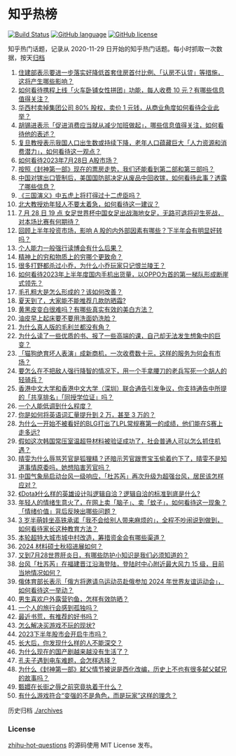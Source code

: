 # 知乎热榜
[![Build Status](https://github.com/ToWeLong/zhihu-hot-questions/workflows/CI/badge.svg)](https://github.com/ToWeLong/zhihu-hot-questions/actions)
[![GitHub language](https://img.shields.io/badge/language-golang-orange.svg)](https://golang.org/)
[![GitHub license](https://img.shields.io/github/license/ToWeLong/zhihu-hot-questions)](https://github.com/ToWeLong/zhihu-hot-questions/blob/main/LICENSE)

知乎热门话题，记录从 2020-11-29 日开始的知乎热门话题。每小时抓取一次数据，按天[归档](./archives)

<!-- BEGIN -->

1. [住建部表示要进一步落实好降低首套住房首付比例、「认房不认贷」等措施，这将产生哪些影响？](https://www.zhihu.com/question/614388453)
1. [如何看待携程上线「火车卧铺女性拼团」功能，每人收费 10 元？有哪些信息值得关注？](https://www.zhihu.com/question/614065616)
1. [华西村卖掉集团公司 80% 股权，卖价 1 元钱，从商业角度如何看待企业此举？](https://www.zhihu.com/question/613291926)
1. [胡锡进表示「促进消费应当就从减少加班做起」，哪些信息值得关注，如何看待他的表述？](https://www.zhihu.com/question/614218406)
1. [复旦教授表示我国人口出生数或持续下降，老年人口蕴藏巨大「人力资源和消费潜力」，如何看待这一观点？](https://www.zhihu.com/question/614060920)
1. [如何看待2023年7月28日 A股市场？](https://www.zhihu.com/question/614395440)
1. [按照《封神第一部》现在的票房走势，我们还能看到第二部和第三部吗？](https://www.zhihu.com/question/614233231)
1. [中国对镓出口管制后，美国国防部决定从废品中回收镓，如何看待此事？透露了哪些信息？](https://www.zhihu.com/question/614400947)
1. [《三国演义》中五虎上将打得过十二虎臣吗？](https://www.zhihu.com/question/613433019)
1. [北大教授劝年轻人不要太着急，如何看待这一建议？](https://www.zhihu.com/question/614209889)
1. [7 月 28 日 19 点 女足世界杯中国女足出战海地女足，无路可退将迎生死战，对本场比赛有何期待？](https://www.zhihu.com/question/614404559)
1. [回顾上半年投资市场，影响 A 股的内外部因素有哪些？下半年会有明显好转吗？](https://www.zhihu.com/question/614394648)
1. [个人能力一般强行读博会有什么后果？](https://www.zhihu.com/question/611890057)
1. [精神上的穷和物质上的穷哪个更致命？](https://www.zhihu.com/question/614220868)
1. [很多打野都杀过小乔，为什么小乔玩家只记恨兰陵王？](https://www.zhihu.com/question/603753542)
1. [如何看待2023年上半年度国内手机出货量，以OPPO为首的第一梯队形成断崖式领先？](https://www.zhihu.com/question/614288054)
1. [毛孔粗大是怎么形成的？该如何改善？](https://www.zhihu.com/question/613383778)
1. [夏天到了，大家能不能推荐几款防晒霜?](https://www.zhihu.com/question/611856463)
1. [黄黑皮变白很难吗？有哪些真实有效的美白方法？](https://www.zhihu.com/question/612060295)
1. [油皮早上起床要不要用洗面奶洗脸？](https://www.zhihu.com/question/611339374)
1. [为什么真人版的毛利兰都没有角？](https://www.zhihu.com/question/286452082)
1. [为什么读了一些优质的书、报了一些高端的课，自己却无法发生想象中的巨变？](https://www.zhihu.com/question/613562213)
1. [「猫狗绝育坏人表演」成新商机，一次收费数十元，这样的服务为何会有市场？](https://www.zhihu.com/question/614051337)
1. [要怎么在不把敌人强行降智的情况下，用一个手拿腰刀的老兵写死一个胡人的轻骑兵？](https://www.zhihu.com/question/477189487)
1. [香港中文大学和香港中文大学（深圳）联合通告引发争议，你支持通告中所提的「共享排名」「同授学位证」吗？](https://www.zhihu.com/question/613964508)
1. [一个人能低调到什么程度？](https://www.zhihu.com/question/276995447)
1. [你是如何将英语词汇量提升到 2 万，甚至 3 万的？](https://www.zhihu.com/question/26814125)
1. [为什么一开始不被看好的BLG打出了LPL常规赛第一的成绩，他们能在S赛上走多远?](https://www.zhihu.com/question/614338828)
1. [假如这次韩国常压室温超导材料被验证成功了，社会普通人可以怎么抓住机遇？](https://www.zhihu.com/question/614232274)
1. [晴雯为什么辱骂芳官是狐狸精？还暗示芳官跟贾宝玉偷着约下了，晴雯不是知道事情原委吗，她想陷害芳官吗？](https://www.zhihu.com/question/610447135)
1. [中国气象局启动台风一级响应，「杜苏芮」再次升级为超强台风，居民该怎样应对？](https://www.zhihu.com/question/614284422)
1. [《Dota》什么样的英雄设计叫逻辑自洽？逻辑自洽的标准到底是什么?](https://www.zhihu.com/question/596351605)
1. [年轻人的情绪生意火了，在网上卖「脑子」、卖「蚊子」，如何看待这一现象？「情绪价值」背后反映出哪些问题？](https://www.zhihu.com/question/614272144)
1. [3 岁半萌娃坐高铁承诺「我不会给别人带来麻烦的」，全程不吵闹说到做到，如何看待家长这种教育方法？](https://www.zhihu.com/question/613892365)
1. [本轮超特大城市城中村改造，筹措资金会有哪些渠道？](https://www.zhihu.com/question/614159985)
1. [2024 材料硕士秋招进展如何？](https://www.zhihu.com/question/611877772)
1. [又到7月28世界肝炎日，有哪些防护小知识是我们必须知道的？](https://www.zhihu.com/question/614288870)
1. [台风「杜苏芮」在福建晋江沿海登陆，登陆时中心附近最大风力 15 级，目前当地情况如何？](https://www.zhihu.com/question/614391718)
1. [俄体育部长表示「俄方将邀请乌运动员赴俄参加 2024 年世界友谊运动会」，如何看待这一举动？](https://www.zhihu.com/question/614358746)
1. [男生喜欢户外露营钓鱼，怎样有效防晒？](https://www.zhihu.com/question/611346389)
1. [一个人的旅行会感到孤独吗？](https://www.zhihu.com/question/612167669)
1. [最近书荒，有推荐的好书吗？](https://www.zhihu.com/question/605989119)
1. [怎么解决买游戏不玩的现状?](https://www.zhihu.com/question/613424087)
1. [2023下半年股市会开启牛市吗？](https://www.zhihu.com/question/613063695)
1. [长大后，你发现什么样的人不能深交？](https://www.zhihu.com/question/340083676)
1. [为什么现在的国产剧越来越没有生活了？](https://www.zhihu.com/question/569734390)
1. [孔夫子遇到电车难题，会怎样选择？](https://www.zhihu.com/question/611636176)
1. [为什么《封神第一部》弑父情节被说是西化改编，历史上不也有很多弑父弑兄的故事吗？](https://www.zhihu.com/question/613770853)
1. [甄嬛在长街之辱之前究竟执着于什么？](https://www.zhihu.com/question/512315754)
1. [有什么游戏符合“变强的不是角色，而是玩家”这样的理念？](https://www.zhihu.com/question/609342594)

<!-- END -->

历史归档 [./archives](./archives)


### License
[zhihu-hot-questions](https://github.com/towelong/zhihu-hot-questions) 的源码使用 MIT License 发布。
